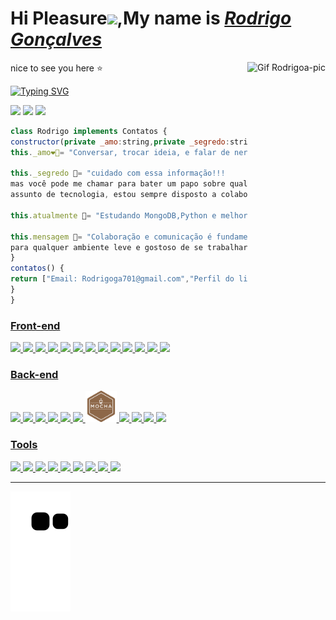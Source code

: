 <h1>Hi Pleasure<img src="https://github.com/TheDudeThatCode/TheDudeThatCode/blob/master/Assets/Hi.gif" width="29px">,My name is <a href="https://www.linkedin.com/in/rodrigo-gon%C3%A7alvestb/"><i>Rodrigo Gonçalves</i></a></h1>  
 <img align="right" alt="Gif Rodrigoa-pic"  height="140em" src="https://media.discordapp.net/attachments/973043838602080269/973044055393054760/Webp.net-gifmaker.gif?width=492&height=492">
<p>nice to see you here ⭐️</p>

[![Typing SVG](https://readme-typing-svg.herokuapp.com?font=Fira+Code&pause=1000&width=435&lines=I+from+Brazil+born+in+Rio+de+Janeiro;Full+stack+developer+by+Trybe+%F0%9F%92%9A;Enlightened+hardworking+and+grateful)](https://git.io/typing-svg) 

 <a href="https://instagram.com/rodrigo2kk" target="_blank"><img src="https://img.shields.io/badge/-Instagram-%23E4405F?style=for-the-badge&logo=instagram&logoColor=black" target="_blank"></a>
  <a href = "mailto:Rodrigoga701@gmail.com"><img src="https://img.shields.io/badge/-Gmail-%23333?style=for-the-badge&logo=gmail&logoColor=black" target="_blank"></a>
  <a href="https://www.linkedin.com/in/rodrigo-gon%C3%A7alvestb/" target="_blank"><img src="https://img.shields.io/badge/-LinkedIn-%230077B5?style=for-the-badge&logo=linkedin&logoColor=black" target="_blank"></a> 
 
```javascript
class Rodrigo implements Contatos {
constructor(private _amo:string,private _segredo:string,atualmente:string,protected mensagem:string){
this._amo❤️‍🔥= "Conversar, trocar ideia, e falar de nerdices,Animes,Games,Futebol"

this._segredo 🔐= "cuidado com essa informação!!!
mas você pode me chamar para bater um papo sobre qualquer
assunto de tecnologia, estou sempre disposto a colaborar e aprender"
 
this.atualmente 🌱= "Estudando MongoDB,Python e melhores praticas do POO & Solid"

this.mensagem 💽= "Colaboração e comunicação é fundamental 
para qualquer ambiente leve e gostoso de se trabalhar"
}
contatos() {
return ["Email: Rodrigoga701@gmail.com","Perfil do linkedin","Whatsapp...só me pedir o numero"]
}
}
```
<div align="left">
  <a href="https://github.com/rodrigo2k48">
    
   <h3>Front-end</h3>
   <img height="50em" src="https://cdn.jsdelivr.net/gh/devicons/devicon/icons/html5/html5-plain-wordmark.svg"/>
   <img height="50em" src="https://cdn.jsdelivr.net/gh/devicons/devicon/icons/css3/css3-plain-wordmark.svg"/>
   <img height="50em" src="https://cdn.jsdelivr.net/gh/devicons/devicon/icons/javascript/javascript-plain.svg"/>
   <img height="50em" src="https://cdn.jsdelivr.net/gh/devicons/devicon/icons/typescript/typescript-plain.svg"/>
   <img height="50em" src="https://cdn.jsdelivr.net/gh/devicons/devicon/icons/bootstrap/bootstrap-plain-wordmark.svg"/>
   <img height="50em" src="https://cdn.jsdelivr.net/gh/devicons/devicon/icons/jest/jest-plain.svg"/>
   <img height="50em" src="https://cdn.jsdelivr.net/gh/devicons/devicon/icons/react/react-original-wordmark.svg"/>
   <img height="50em" src="https://testing-library.com/img/octopus-64x64.png"/>
   <img height="50em" src="https://cdn.jsdelivr.net/gh/devicons/devicon/icons/redux/redux-original.svg"/>
   <img height="50em" src="https://cdn.jsdelivr.net/gh/devicons/devicon/icons/bulma/bulma-plain.svg"/> 
   <img height="50em" src="https://user-images.githubusercontent.com/104791525/209708068-cf84980a-00c3-4a96-bcd4-83bc8aadc4c6.png"/>
   <img height="50em" src="https://cdn.jsdelivr.net/gh/devicons/devicon/icons/babel/babel-original.svg"/>  <img height="40em" style="margin-right:30px" src="https://media.discordapp.net/attachments/1057715943943438508/1057716038755688478/e63.png"/>
   
   <h3>Back-end</h3>
   <img height="50em" src="https://cdn.jsdelivr.net/gh/devicons/devicon/icons/nodejs/nodejs-plain.svg"/>
   <img height="50em" src="https://cdn.jsdelivr.net/gh/devicons/devicon/icons/npm/npm-original-wordmark.svg"/>
   <img height="50em" src="https://cdn.jsdelivr.net/gh/devicons/devicon/icons/docker/docker-plain-wordmark.svg"/>
   <img height="50em" src="https://cdn.jsdelivr.net/gh/devicons/devicon/icons/mysql/mysql-plain.svg"/>
   <img height="50em" src="https://cdn.jsdelivr.net/gh/devicons/devicon/icons/express/express-original.svg"/>
   <img height="50em" src="https://cdn.jsdelivr.net/gh/devicons/devicon/icons/sequelize/sequelize-original.svg"/>
   <img height="50em" src="https://raw.githubusercontent.com/devicons/devicon/1119b9f84c0290e0f0b38982099a2bd027a48bf1/icons/mocha/mocha-plain.svg"/>
    <img height="50em"
src="https://camo.githubusercontent.com/d3c77a43f082ebae2867e0a64cb080059ceb5a3fc2f47282b507e75db22f8887/68747470733a2f2f6f70656e636f6c6c6563746976652d70726f64756374696f6e2e73332d75732d776573742d312e616d617a6f6e6177732e636f6d2f37366463363738302d396262322d313165382d393237632d3731663239373539616261622e706e67"/>
   <img height="50em" src="https://user-images.githubusercontent.com/104791525/216889433-c401f298-c610-44fc-94d6-b7a5a11a05e0.png"/>
   <img height="50em" src="https://github.com/mongodb-js/leaf/blob/master/dist/mongodb-leaf_128x128.png?raw=true"/> 
    <img height="40em" style="margin-right:30px" src="https://media.discordapp.net/attachments/1057715943943438508/1057716038755688478/e63.png"/>
   <h3>Tools</h3>
   <img height="50em" src="https://cdn.jsdelivr.net/gh/devicons/devicon/icons/bash/bash-original.svg"/>
   <img height="50em" src="https://cdn.jsdelivr.net/gh/devicons/devicon/icons/git/git-plain.svg"/>
   <img height="50em" src="https://cdn.jsdelivr.net/gh/devicons/devicon/icons/slack/slack-original.svg"/>
   <img height="50em" src="https://cdn.worldvectorlogo.com/logos/zoom-5.svg"/>
   <img height="50em" src="https://cdn.jsdelivr.net/gh/devicons/devicon/icons/trello/trello-plain.svg"/> 
   <img height="50em" src="https://cdn.pixabay.com/photo/2015/11/27/10/55/photoshop-1065296_1280.jpg"/>
   <img height="50em" src="https://upload.wikimedia.org/wikipedia/commons/thumb/b/b6/Adobe_Photoshop_Lightroom_CC_logo.svg/493px-Adobe_Photoshop_Lightroom_CC_logo.svg.png"/> 
   <img height="50em" src="https://media.discordapp.net/attachments/1057715943943438508/1072226042506387527/sony-vegas-logo-icon.png"/> 
  
   
   <img height="40em" style="margin-right:30px" src="https://media.discordapp.net/attachments/1057715943943438508/1057716038755688478/e63.png"/>
</div>
 <hr>
<div> 
 

 
![Snake animation](https://github.com/Rodrigo2k48/Rodrigo2k48/blob/output/github-contribution-grid-snake.svg)

 
</div>


